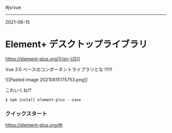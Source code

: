 #js/vue 


---
2021-06-15

# Element+ デスクトップライブラリ

https://element-plus.org/[[/en-US]]

Vue 3.0 ベースのコンポーネントライブラリとな !!!!!!


![[Pasted image 20210615175753.png]]

これいくね!?

```shell
$ npm install element-plus --save
```

### クイックスタート
https://element-plus.org/#t

